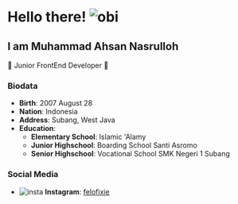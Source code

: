 # Hello there! ![obi](https://i.giphy.com/media/v1.Y2lkPTc5MGI3NjExN2w1MGJrbXFwcTUzaWdrb2lncWFuODBzcG01MXZ0MGF5bGtwcGUzbiZlcD12MV9pbnRlcm5hbF9naWZfYnlfaWQmY3Q9Zw/3ornk57KwDXf81rjWM/giphy.gif)

## I am Muhammad Ahsan Nasrulloh
🙌 Junior FrontEnd Developer 🙌 

### Biodata
- **Birth**: 2007 August 28
- **Nation**: Indonesia
- **Address**: Subang, West Java
- **Education**:
  - **Elementary School**: Islamic 'Alamy
  - **Junior Highschool**: Boarding School Santi Asromo
  - **Senior Highschool**: Vocational School SMK Negeri 1 Subang

### Social Media
- ![insta](https://static.vecteezy.com/system/resources/previews/018/930/691/original/instagram-logo-instagram-icon-transparent-free-png.png) **Instagram**: [felofixie](https://www.instagram.com/felofixie/)
